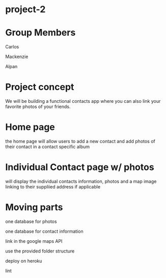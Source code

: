 # project-2

# Group Members
Carlos

Mackenzie

Alpan

# Project concept
We will be building a functional contacts app where you can also link your favorite photos of your friends. 

# Home page
the home page will allow users to add a new contact and add photos of their contact in a contact specific album

# Individual Contact page w/ photos
will display the individual contacts information, photos and a map image linking to their suppliied address if applicable

# Moving parts
one database for photos

one database for contact information

link in the google maps API

use the provided folder structure

deploy on heroku

lint 
